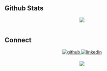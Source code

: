 <br/>  

## Github Stats  
<div align="center"><img src="https://github-readme-stats.vercel.app/api?username=Maxxx873&show_icons=true&count_private=true&hide_border=true" align="center" /></div>  

<br/>  

## Connect
<div align="center">
<a href="https://github.com/rishavanand" target="_blank">
<img src=https://img.shields.io/badge/github-%2324292e.svg?&style=for-the-badge&logo=github&logoColor=white alt=github style="margin-bottom: 5px;" />
</a>
<a href="https://linkedin.com/in/maksim-meliashchuk-3553bb239/" target="_blank">
<img src=https://img.shields.io/badge/linkedin-%231E77B5.svg?&style=for-the-badge&logo=linkedin&logoColor=white alt=linkedin style="margin-bottom: 5px;" />
</a>  
</div>

<br/>  

<div align="center">
<img src="https://komarev.com/ghpvc/?username=Maxxx873&&style=flat-square" align="center" />
</div>  

<br/>  
